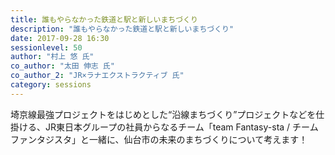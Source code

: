 ```yaml
---
title: 誰もやらなかった鉄道と駅と新しいまちづくり
description: "誰もやらなかった鉄道と駅と新しいまちづくり"
date: 2017-09-28 16:30
sessionlevel: 50
author: "村上 悠 氏"
co_author: "太田 伸志 氏"
co_author_2: "JR×ラナエクストラクティブ 氏"
category: sessions
---
```

埼京線最強プロジェクトをはじめとした“沿線まちづくり”プロジェクトなどを仕掛ける、JR東日本グループの社員からなるチーム「team Fantasy-sta / チームファンタジスタ」と一緒に、仙台市の未来のまちづくりについて考えます！
